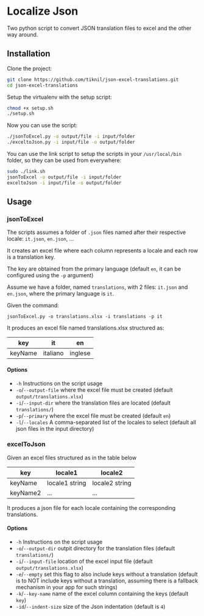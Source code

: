 # Localize Json

Two python script to convert JSON translation files to excel and the other way around.

## Installation

Clone the project:

```bash
git clone https://github.com/tiknil/json-excel-translations.git
cd json-excel-translations
```

Setup the virtualenv with the setup script:
```bash
chmod +x setup.sh
./setup.sh
```

Now you can use the script:
```bash
./jsonToExcel.py -o output/file -i input/folder
./exceltoJson.py -i input/file -o output/folder
```

You can use the link script to setup the scripts in your `/usr/local/bin` folder, so they can be used from everywhere:

```bash
sudo ./link.sh
jsonToExcel -o output/file -i input/folder
exceltoJson -i input/file -o output/folder
``` 

## Usage


### jsonToExcel
The scripts assumes a folder of `.json` files named after their respective locale: `it.json`, `en.json`, ...

It creates an excel file where each column represents a locale and each row is a translation key.


The key are obtained from the primary language (default `en`, it can be configured using the `-p` argument)

Assume we have a folder, named `translations`, with 2 files: `it.json` and `en.json`, where the primary language is `it`.

Given the command:
```
jsonToExcel.py -o translations.xlsx -i translations -p it
```

It produces an excel file named translations.xlsx structured as:

| **key**  | **it**  | **en**   |
|---|---|---|
| keyName  | italiano  | inglese  |

#### Options
- `-h` Instructions on the script usage 
- `-o`/`--output-file` where the excel file must be created (default `output/translations.xlsx`)
- `-i`/`--input-dir` where the translation files are located (default `translations/`)
- `-p`/`--primary` where the excel file must be created (default `en`)
- `-l`/`--locales` A comma-separated list of the locales to select (default all json files in the input directory)


### excelToJson


Given an excel files structured as in the table below

| **key**  | **locale1**  | **locale2**   |
|---|---|---|
| keyName  | locale1 string  | locale2 string  |
| keyName2  | ...  | ...  |

It produces a json file for each locale containing the corresponding translations.

#### Options
- `-h` Instructions on the script usage 
- `-o`/`--output-dir` outpit directory for the translation files (default `translations/`)
- `-i`/`--input-file` location of the excel input file (default `output/translations.xlsx`)
- `-e`/`--empty` set this flag to also include keys without a translation (default is to NOT include keys without a translation, assuming there is a fallback mechanism in your app for such strings)
- `-k`/`--key-name` name of the excel column containing the keys (default `key`)
- `-id`/`--indent-size` size of the Json indentation (default is `4`)